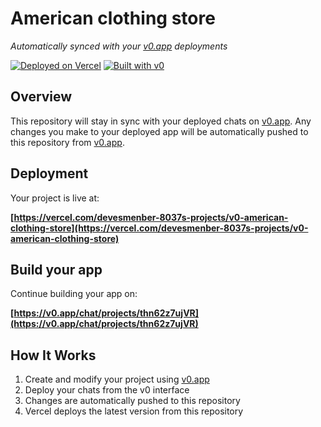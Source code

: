 # American clothing store

*Automatically synced with your [v0.app](https://v0.app) deployments*

[![Deployed on Vercel](https://img.shields.io/badge/Deployed%20on-Vercel-black?style=for-the-badge&logo=vercel)](https://vercel.com/devesmenber-8037s-projects/v0-american-clothing-store)
[![Built with v0](https://img.shields.io/badge/Built%20with-v0.app-black?style=for-the-badge)](https://v0.app/chat/projects/thn62z7ujVR)

## Overview

This repository will stay in sync with your deployed chats on [v0.app](https://v0.app).
Any changes you make to your deployed app will be automatically pushed to this repository from [v0.app](https://v0.app).

## Deployment

Your project is live at:

**[https://vercel.com/devesmenber-8037s-projects/v0-american-clothing-store](https://vercel.com/devesmenber-8037s-projects/v0-american-clothing-store)**

## Build your app

Continue building your app on:

**[https://v0.app/chat/projects/thn62z7ujVR](https://v0.app/chat/projects/thn62z7ujVR)**

## How It Works

1. Create and modify your project using [v0.app](https://v0.app)
2. Deploy your chats from the v0 interface
3. Changes are automatically pushed to this repository
4. Vercel deploys the latest version from this repository
